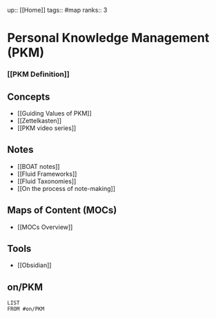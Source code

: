 up:: [[Home]]
tags:: #map 
ranks:: 3



# Personal Knowledge Management (PKM)


### [[PKM Definition]]

## Concepts
- [[Guiding Values of PKM]]
- [[Zettelkasten]]
- [[PKM video series]]


## Notes
- [[BOAT notes]]
- [[Fluid Frameworks]]
- [[Fluid Taxonomies]]
- [[On the process of note-making]]

## Maps of Content (MOCs)

- [[MOCs Overview]]

## Tools

- [[Obsidian]]

## on/PKM 
```dataview
LIST
FROM #on/PKM 
```

